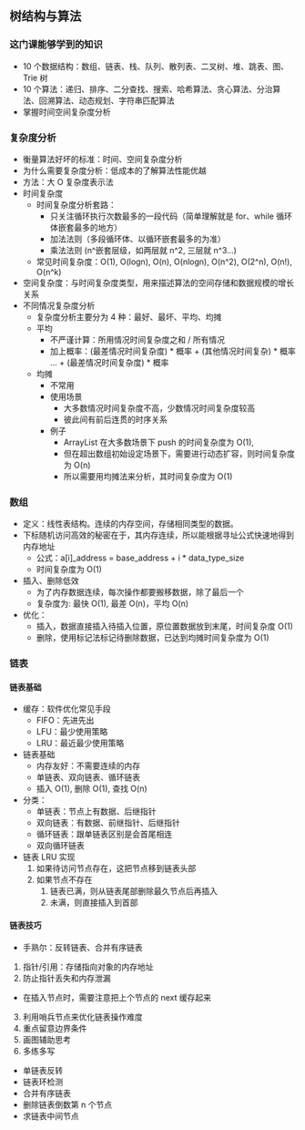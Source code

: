 ## 树结构与算法

### 这门课能够学到的知识
- 10 个数据结构：数组、链表、栈、队列、散列表、二叉树、堆、跳表、图、Trie 树
- 10 个算法：递归、排序、二分查找、搜索、哈希算法、贪心算法、分治算法、回溯算法、动态规划、字符串匹配算法
- 掌握时间空间复杂度分析

### 复杂度分析
- 衡量算法好坏的标准：时间、空间复杂度分析
- 为什么需要复杂度分析：低成本的了解算法性能优越
- 方法：大 O 复杂度表示法
- 时间复杂度
    - 时间复杂度分析套路：
        - 只关注循环执行次数最多的一段代码（简单理解就是 for、while 循环体嵌套最多的地方）
        - 加法法则（多段循环体、以循环嵌套最多的为准）
        - 乘法法则 (n^嵌套层级，如两层就 n^2, 三层就 n^3...)
    - 常见时间复杂度：O(1), O(logn), O(n), O(nlogn), O(n^2), O(2^n), O(n!), O(n^k)
- 空间复杂度：与时间复杂度类型，用来描述算法的空间存储和数据规模的增长关系
- 不同情况复杂度分析
    - 复杂度分析主要分为 4 种：最好、最坏、平均、均摊
    - 平均
        - 不严谨计算：所用情况时间复杂度之和 / 所有情况
        - 加上概率：(最差情况时间复杂度) * 概率 + (其他情况时间复杂) * 概率 ... + (最差情况时间复杂度) * 概率
    - 均摊 
        - 不常用
        - 使用场景
            - 大多数情况时间复杂度不高，少数情况时间复杂度较高
            - 彼此间有前后连贯的时序关系
        - 例子
            - ArrayList 在大多数场景下 push 的时间复杂度为 O(1), 
            - 但在超出数组初始设定场景下，需要进行动态扩容，则时间复杂度为 O(n)
            - 所以需要用均摊法来分析，其时间复杂度为 O(1)


### 数组
- 定义：线性表结构。连续的内存空间，存储相同类型的数据。
- 下标随机访问高效的秘密在于，其内存连续，所以能根据寻址公式快速地得到内存地址
  - 公式：a[i]_address = base_address + i * data_type_size
  - 时间复杂度为 O(1)
- 插入、删除低效
  - 为了内存数据连续，每次操作都要搬移数据，除了最后一个
  - 复杂度为: 最快 O(1), 最差 O(n)，平均 O(n)
- 优化：
  - 插入，数据直接插入待插入位置，原位置数据放到末尾，时间复杂度 O(1)
  - 删除，使用标记法标记待删除数据，已达到均摊时间复杂度为 O(1)


### 链表
#### 链表基础
- 缓存：软件优化常见手段
  - FIFO：先进先出
  - LFU：最少使用策略
  - LRU：最近最少使用策略
- 链表基础
  - 内存友好：不需要连续的内存
  - 单链表、双向链表、循环链表
  - 插入 O(1), 删除 O(1), 查找 O(n)
- 分类：
  - 单链表：节点上有数据、后继指针
  - 双向链表：有数据、前继指针、后继指针
  - 循环链表：跟单链表区别是会首尾相连
  - 双向循环链表
- 链表 LRU 实现
  1. 如果待访问节点存在，这把节点移到链表头部
  2. 如果节点不存在
     1. 链表已满，则从链表尾部删除最久节点后再插入
     2. 未满，则直接插入到首部

#### 链表技巧
- 手熟尔：反转链表、合并有序链表
1. 指针/引用：存储指向对象的内存地址
2. 防止指针丢失和内存泄漏
  - 在插入节点时，需要注意把上个节点的 next 缓存起来
3. 利用哨兵节点来优化链表操作难度
4. 重点留意边界条件
5. 画图辅助思考
6. 多练多写
  - 单链表反转
  - 链表环检测
  - 合并有序链表
  - 删除链表倒数第 n 个节点
  - 求链表中间节点